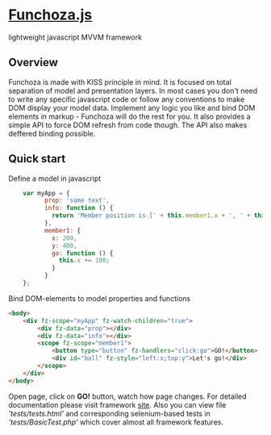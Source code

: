 # [Funchoza.js](https://www.funchoza.dev)
lightweight javascript MVVM framework

## Overview

Funchoza is made with KISS principle in mind. It is focused on total separation of model and presentation layers.
In most cases you don't need to write any specific javascript code or follow any conventions to make DOM display your model data. Implement any logic you like and bind DOM elements in markup - Funchoza will do the rest for you. It also provides a simple API to force DOM refresh from code though. The API also makes deffered binding possible.

## Quick start

Define a model in javascript

```javascript
	var myApp = {
		  prop: 'some text',
		  info: function () {
		    return 'Member position is [' + this.member1.x + ', ' + this.member1.y + ']';
		  },
		  member1: {
		    x: 200,
		    y: 400,
		    go: function () {
		      this.x += 100;
		    }    
		  }
	};

```
Bind DOM-elements to model properties and functions

```html
<body>
	<div fz-scope="myApp" fz-watch-children="true">
		<div fz-data="prop"></div>
		<div fz-data="info"></div>
		<scope fz-scope="member1">
			<button type="button" fz-handlers="click:go">GO!</button>
			<div id="ball" fz-style="left:x;top:y">Let's go!</div>
		</scope>
	</div>
</body>
```

Open page, click on **GO!** button, watch how page changes.
For detailed documentation please visit framework [site](https://www.funchoza.dev). Also you can view file _'tests/tests.html'_ and corresponding selenium-based tests in _'tests/BasicTest.php'_ which cover almost all framework features.
